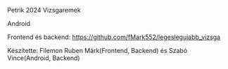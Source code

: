 Petrik 2024 Vizsgaremek

Android

Frontend és backend: https://github.com/fMark552/legeslegujabb_vizsga

Készítette: Filemon Ruben Márk(Frontend, Backend) és Szabó Vince(Android, Backend)
